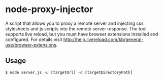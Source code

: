 # node-proxy-injector

  A script that allows you to proxy a remote server and injecting css stylesheets and js scripts into the remote server response. The tool supports live reload, but you must have browser extensions installed and configured. For details visit http://help.livereload.com/kb/general-use/browser-extensions.


## Usage

  `$ node server.js -u [targetUrl] -d [targetDirectoryPath]`
